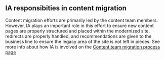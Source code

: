 ## IA responsibities in content migration

Content migration efforts are primarily led by the content team members.  However, IA plays an important role in this effort to ensure new content pages are properly structured and placed within the modernized site, redirects are properly handled, and recommendations are given to the business line to ensure the legacy area of the site is not left in pieces. See more info about how IA is involved on the [Content team migration process page](https://github.com/department-of-veterans-affairs/va.gov-team/blob/master/products/content/content-strategy-ia-collaboration/continued-content-migration-strategy/benefits.va.gov/migration-process.md)


